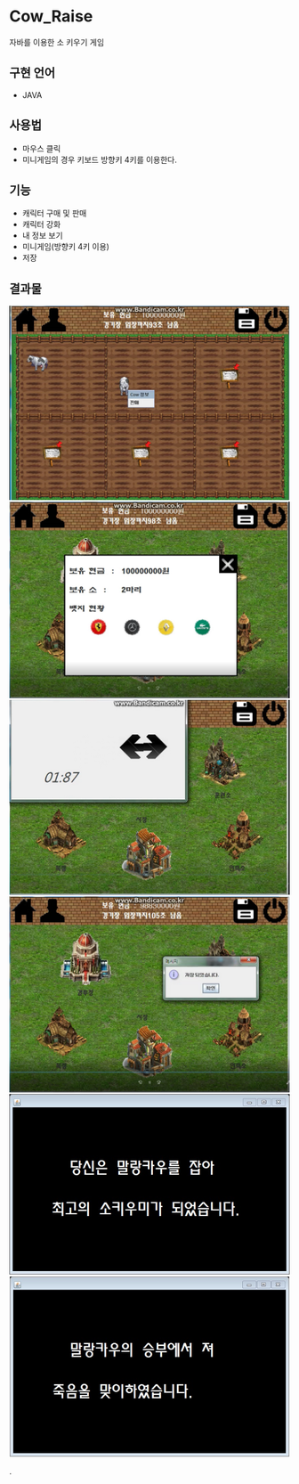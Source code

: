 # Cow_Raise
자바를 이용한 소 키우기 게임

## 구현 언어
- JAVA

## 사용법
- 마우스 클릭
- 미니게임의 경우 키보드 방향키 4키를 이용한다.

## 기능
- 캐릭터 구매 및 판매
- 캐릭터 강화
- 내 정보 보기
- 미니게임(방향키 4키 이용)
- 저장


## 결과물
![GitHub Logo](/Image/Cow1.png)
![GitHub Logo](/Image/Cow2.png)
![GitHub Logo](/Image/Cow3.png)
![GitHub Logo](/Image/cow4.png)
![GitHub Logo](/Image/Cow5.jpg)
![GitHub Logo](/Image/Cow6.jpg)

.